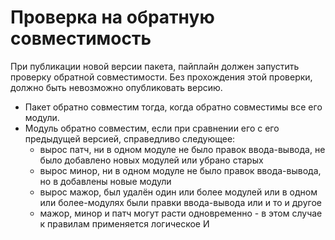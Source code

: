 # Проверка на обратную совместимость

При публикации новой версии пакета, пайплайн должен запустить проверку обратной совместимости.
Без прохождения этой проверки, должно быть невозможно опубликовать версию.

- Пакет обратно совместим тогда, когда обратно совместимы все его модули.
- Модуль обратно совместим, если при сравнении его с его предыдущей версией, справедливо следующее:
  - вырос патч, ни в одном модуле не было правок ввода-вывода, не было добавлено новых модулей или убрано старых
  - вырос минор, ни в одном модуле не было правок ввода-вывода, но в добавлены новые модули
  - вырос мажор, был удалён один или более модулей или в одном или более-модулях были правки ввода-вывода или и то и другое
  - мажор, минор и патч могут расти одновременно - в этом случае к правилам применяется логическое И
